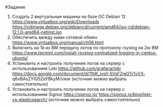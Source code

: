 
#Задание
1. Создать 2 виртуальные машины на базе ОС Debian 12
https://www.virtualbox.org/wiki/Downloads https://cdimage.debian.org/debiancd/current/amd64/iso-cd/debian-12.1.0-amd64-netinst.iso
2. Обеспечить между ними сетевой обмен https://www.virtualbox.org/manual/ch06.html
3. Включить на 1й из ВМ передачу логов по протоколу rsyslog на 2ю ВМ
https://www.tecmint.com/install-rsyslog-centralized-logging-in-centos-ubuntu/
4. Установить и настроить получение логов на сервер с использованием Loki
https://github.com/grafana/loki https://docs.google.com/document/d/11tjK_lvp1-SVsFZjgOTr1vV3-
q6vBAsZYIQ5ZeYBkyM/view (источник можно выбрать самостоятельно)
5. Установить и настроить получение логов на сервер с использованием Signoz https://signoz.io/
https://signoz.io/blog/loki-vs-elasticsearch/ (источник можно выбрать самостоятельно)
